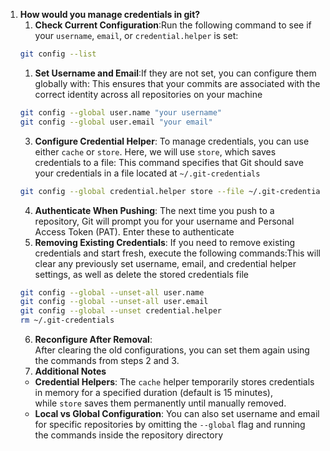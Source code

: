 1. **How would you manage credentials in git?**
	1. **Check Current Configuration**:Run the following command to see if your `username`, `email`, or `credential.helper` is set: 
	```bash
	git config --list
	```
	1. **Set Username and Email**:If they are not set, you can configure them globally with: This ensures that your commits are associated with the correct identity across all repositories on your machine
	```bash
	git config --global user.name "your username" 
	git config --global user.email "your email"
	```
	3. **Configure Credential Helper**:  To manage credentials, you can use either `cache` or `store`. Here, we will use `store`, which saves credentials to a file: This command specifies that Git should save your credentials in a file located at `~/.git-credentials`
	```bash
	git config --global credential.helper store --file ~/.git-credentials
	```
	4. **Authenticate When Pushing**:  The next time you push to a repository, Git will prompt you for your username and Personal Access Token (PAT). Enter these to authenticate
	5. **Removing Existing Credentials**:  If you need to remove existing credentials and start fresh, execute the following commands:This will clear any previously set username, email, and credential helper settings, as well as delete the stored credentials file
	```bash
	git config --global --unset-all user.name 
	git config --global --unset-all user.email 
	git config --global --unset credential.helper 
	rm ~/.git-credentials
	```
	6. **Reconfigure After Removal**:  
    After clearing the old configurations, you can set them again using the commands from steps 2 and 3.
    7. **Additional Notes**
	- **Credential Helpers**: The `cache` helper temporarily stores credentials in memory for a specified duration (default is 15 minutes), while `store` saves them permanently until manually removed.
	- **Local vs Global Configuration**: You can also set username and email for specific repositories by omitting the `--global` flag and running the commands inside the repository directory
